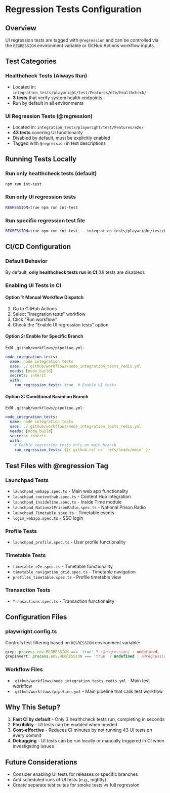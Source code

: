 # Regression Tests Configuration

## Overview

UI regression tests are tagged with `@regression` and can be controlled via the `REGRESSION` environment variable or GitHub Actions workflow inputs.

## Test Categories

### Healthcheck Tests (Always Run)
- Located in: `integration_tests/playwright/test/Features/e2e/healthcheck/`
- **3 tests** that verify system health endpoints
- Run by default in all environments

### UI Regression Tests (@regression)
- Located in: `integration_tests/playwright/test/Features/e2e/`
- **43 tests** covering UI functionality
- Disabled by default, must be explicitly enabled
- Tagged with `@regression` in test descriptions

## Running Tests Locally

### Run only healthcheck tests (default)
```bash
npm run int-test
```

### Run only UI regression tests
```bash
REGRESSION=true npm run int-test
```

### Run specific regression test file
```bash
REGRESSION=true npm run int-test -- integration_tests/playwright/test/Features/e2e/Profile_e2e/launchpad_profile.spec.ts
```

## CI/CD Configuration

### Default Behavior
By default, **only healthcheck tests run in CI** (UI tests are disabled).

### Enabling UI Tests in CI

#### Option 1: Manual Workflow Dispatch
1. Go to GitHub Actions
2. Select "Integration tests" workflow
3. Click "Run workflow"
4. Check the "Enable UI regression tests" option

#### Option 2: Enable for Specific Branch
Edit `.github/workflows/pipeline.yml`:

```yaml
node_integration_tests:
  name: node integration tests
  uses: ./.github/workflows/node_integration_tests_redis.yml
  needs: [node_build]
  secrets: inherit
  with:
    run_regression_tests: true  # Enable UI tests
```

#### Option 3: Conditional Based on Branch
Edit `.github/workflows/pipeline.yml`:

```yaml
node_integration_tests:
  name: node integration tests
  uses: ./.github/workflows/node_integration_tests_redis.yml
  needs: [node_build]
  secrets: inherit
  with:
    # Enable regression tests only on main branch
    run_regression_tests: ${{ github.ref == 'refs/heads/main' }}
```

## Test Files with @regression Tag

### Launchpad Tests
- `launchpad_webapp.spec.ts` - Main web app functionality
- `launchpad_contenthub.spec.ts` - Content Hub integration
- `launchpad_InsideTime.spec.ts` - Inside Time module
- `launchpad_NationalPrisonRadio.spec.ts` - National Prison Radio
- `launchpad_Timetable.spec.ts` - Timetable events
- `login_webapp.spec.ts` - SSO login

### Profile Tests
- `launchpad_profile.spec.ts` - User profile functionality

### Timetable Tests
- `timetable_e2e.spec.ts` - Timetable functionality
- `timetable_navigation_grid.spec.ts` - Timetable navigation
- `profiles_timetable.spec.ts` - Profile timetable view

### Transaction Tests
- `Transactions.spec.ts` - Transaction functionality

## Configuration Files

### playwright.config.ts
Controls test filtering based on `REGRESSION` environment variable:
```typescript
grep: process.env.REGRESSION === 'true' ? /@regression/ : undefined,
grepInvert: process.env.REGRESSION === 'true' ? undefined : /@regression/,
```

### Workflow Files
- `.github/workflows/node_integration_tests_redis.yml` - Main test workflow
- `.github/workflows/pipeline.yml` - Main pipeline that calls test workflow

## Why This Setup?

1. **Fast CI by default** - Only 3 healthcheck tests run, completing in seconds
2. **Flexibility** - UI tests can be enabled when needed
3. **Cost-effective** - Reduces CI minutes by not running 43 UI tests on every commit
4. **Debugging** - UI tests can be run locally or manually triggered in CI when investigating issues

## Future Considerations

- Consider enabling UI tests for releases or specific branches
- Add scheduled runs of UI tests (e.g., nightly)
- Create separate test suites for smoke tests vs full regression

